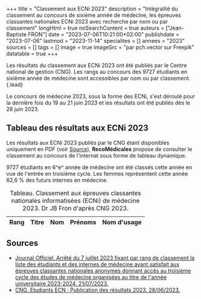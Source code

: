 +++
title = "Classement aux ECNi 2023"
description = "Intégralité du classement au concours de sixième année de médecine, les épreuves classantes nationales ECNi 2023 avec recherche par nom ou par classement"
longHtml = true
noSearchContent = true
auteurs = ["Jean-Baptiste FRON"]
date = "2023-07-06T10:21:00+02:00"
publishdate = "2023-07-06"
lastmod = "2023-11-14"
specialites = []
annees = "2023"
sources = []
tags = []
image = true
imageSrc = "par pch.vector sur Freepik"
datatable = true
+++

Les résultats du classement aux ECNi 2023 ont été publiés par le Centre national de gestion (CNG). Les rangs au concours des 9727 étudiants en sixième année de médecine sont accessibles par nom ou par classement.
{.lead}

Le concours de médecine 2023, sous la forme des ECNi, s'est déroulé pour la dernière fois du 19 au 21 juin 2023 et les résultats ont été publiés dès le 28 juin 2023.

## Tableau des résultats aux ECNi 2023

Les résultats aux ECNi 2023 publiés par le CNG étant disponibles uniquement en PDF (voir [Source](#source)), **RecoMédicales** propose de consulter le classement au concours de l'internat sous forme de tableau dynamique.

9727 étudiants en 6^e^ année de médecine ont été classés cette année en vue de l'entrée en troisième cycle. Les femmes représentent cette année 62,6 % des futurs internes en médecine.

<script type="application/ld+json">{"@context": "https://schema.org","@type": "Table","about": "Classement aux épreuves classantes nationales informatisées (ECNi) de médecine 2023."}</script>
<table id="ecni-ranks" class="table">
<caption><span class="font-weight-bold">Tableau.</span> Classement aux épreuves classantes nationales informatisées (ECNi) de médecine 2023. Dr JB Fron d'après CNG 2023.</caption>
<thead>
  <tr>
    <th scope="col">Rang</th>
    <th scope="col">Titre</th>
    <th scope="col">Nom</th>
    <th scope="col">Prénoms</th>
    <th scope="col">Nom d'usage</th>
  </tr>
</thead>
</table>

## Sources

- [Journal Officiel. Arrêté du 7 juillet 2023 fixant par rang de classement la liste des étudiants et des internes de médecine ayant satisfait aux épreuves classantes nationales anonymes donnant accès au troisième cycle des études de médecine organisées au titre de l'année universitaire 2023-2024. 21/07/2023.](https://www.legifrance.gouv.fr/jorf/id/JORFTEXT000047867676)
- [CNG. Etudiants ECN : Publication des résultats 2023. 28/06/2023.](https://www.cng.sante.fr/actualites/etudiants-ecn-publication-resultats-2023)

<script type="module">
window.addEventListener('load', () => {
  $(function () {
    $('#ecni-ranks').DataTable({
      ajax: '/data/ecni-2023.json',
      columns: [
        { data: 'Rang' },
        { data: 'Titre' },
        { data: 'Nom' },
        { data: 'Prénoms' },
        { data: 'Nom d\'usage' }
      ]
    })
  })
})
</script>
